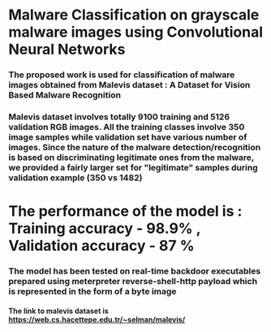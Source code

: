 # Malware Classification on grayscale malware images using Convolutional Neural Networks

### The proposed work is used for classification of malware images obtained from Malevis dataset : A Dataset for Vision Based Malware Recognition
### Malevis dataset involves totally 9100 training and 5126 validation RGB images. All the training classes involve 350 image samples while validation set have various number of images. Since the nature of the malware detection/recognition is based on discriminating legitimate ones from the malware, we provided a fairly larger set for "legitimate" samples during validation example (350 vs 1482)

# The performance of the model is : Training accuracy - 98.9% , Validation accuracy - 87 %

### The model has been tested on real-time backdoor executables prepared using meterpreter reverse-shell-http payload which is represented in the form of a byte image

#### The link to malevis dataset is https://web.cs.hacettepe.edu.tr/~selman/malevis/
